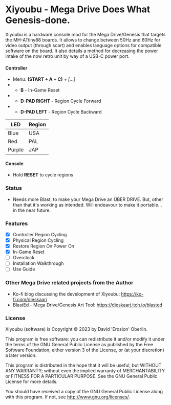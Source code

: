 # Xiyoubu - Mega Drive Does What Genesis-done.

Xiyoubu is a hardware console mod for the Mega Drive/Genesis that targets the MH-ATtiny88 boards. It allows to change between 50Hz and 60Hz for video output (through scart) and enables language options for compatible software on the board. It also details a method for decreasing the power intake of the now retro unit by way of a USB-C power port.

#### Controller
- Menu: **(START + A + C)** + *[...]*
- - **B**  - In-Game Reset
- - **D-PAD RIGHT** - Region Cycle Forward
- - **D-PAD LEFT** - Region Cycle Backward

| LED | Region |
|------|-----|
| Blue | USA |
| Red  | PAL |
| Purple | JAP |

#### Console
- Hold **RESET** to cycle regions

### Status
- Needs more Blast, to make your Mega Drive an ÜBER DRIVE. But, other than that it's working as intended. Will endeavour to make it portable... in the near future.

### Features
- [X] Controller Region Cycling
- [X] Physical Region Cycling
- [X] Restore Region On Power On
- [X] In-Game Reset
- [ ] Overclock
- [ ] Installation Walkthrough
- [ ] Use Guide

### Other Mega Drive related projects from the Author
* Ko-fi blog discussing the development of Xiyoubu: https://ko-fi.com/dieskaarj
* BlastEd - Mega Drive/Genesis Art Tool: https://dieskaarj.itch.io/blasted

### License
Xiyoubu (software) is Copyright © 2023 by David 'Erosion' Oberlin.

This program is free software: you can redistribute it and/or modify it under the terms of the GNU General Public License as published by the Free Software Foundation, either version 3 of the License, or (at your discretion) a later version.

This program is distributed in the hope that it will be useful, but WITHOUT ANY WARRANTY; without even the implied warranty of MERCHANTABILITY or FITNESS FOR A PARTICULAR PURPOSE. See the GNU General Public License for more details.

You should have received a copy of the GNU General Public License along with this program. If not, see http://www.gnu.org/licenses/.
